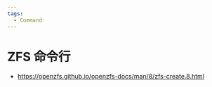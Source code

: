 ```yaml
---
tags:
  - Command
---
```


# ZFS 命令行

- https://openzfs.github.io/openzfs-docs/man/8/zfs-create.8.html
